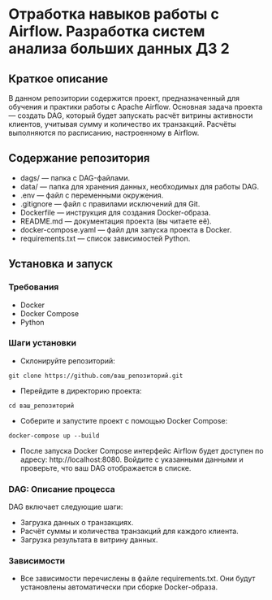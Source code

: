 # Отработка навыков работы с Airflow. Разработка систем анализа больших данных ДЗ 2

## Краткое описание

В данном репозитории содержится проект, предназначенный для обучения и практики работы с Apache Airflow. 
Основная задача проекта — создать DAG, который будет запускать расчёт витрины активности клиентов, учитывая сумму и количество их транзакций.
Расчёты выполняются по расписанию, настроенному в Airflow.

## Содержание репозитория

- dags/ — папка с DAG-файлами.
- data/ — папка для хранения данных, необходимых для работы DAG.
- .env — файл с переменными окружения.
- .gitignore — файл с правилами исключений для Git.
- Dockerfile — инструкция для создания Docker-образа.
- README.md — документация проекта (вы читаете её).
- docker-compose.yaml — файл для запуска проекта в Docker.
- requirements.txt — список зависимостей Python.

## Установка и запуск

### Требования

- Docker
- Docker Compose
- Python

### Шаги установки

- Склонируйте репозиторий:

```
git clone https://github.com/ваш_репозиторий.git
```
- Перейдите в директорию проекта:

```
cd ваш_репозиторий
```
- Соберите и запустите проект с помощью Docker Compose:

```
docker-compose up --build
```

- После запуска Docker Compose интерфейс Airflow будет доступен по адресу: http://localhost:8080. Войдите с указанными данными и проверьте, что ваш DAG отображается в списке.

### DAG: Описание процесса

DAG включает следующие шаги:

- Загрузка данных о транзакциях.
- Расчёт суммы и количества транзакций для каждого клиента.
- Загрузка результата в витрину данных.

### Зависимости

- Все зависимости перечислены в файле requirements.txt. Они будут установлены автоматически при сборке Docker-образа.
